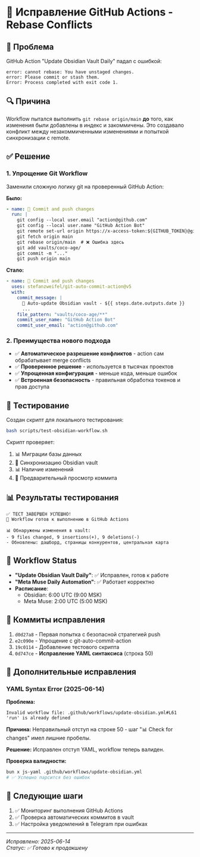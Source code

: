# 🔧 Исправление GitHub Actions - Rebase Conflicts

## 🚨 Проблема

GitHub Action "Update Obsidian Vault Daily" падал с ошибкой:

```
error: cannot rebase: You have unstaged changes.
error: Please commit or stash them.
Error: Process completed with exit code 1.
```

## 🔍 Причина

Workflow пытался выполнить `git rebase origin/main` **до** того, как изменения были добавлены в индекс и закоммичены. Это создавало конфликт между незакоммиченными изменениями и попыткой синхронизации с remote.

## ✅ Решение

### 1. Упрощение Git Workflow

Заменили сложную логику git на проверенный GitHub Action:

**Было:**

```yaml
- name: 💾 Commit and push changes
  run: |
    git config --local user.email "action@github.com"
    git config --local user.name "GitHub Action Bot"
    git remote set-url origin https://x-access-token:${GITHUB_TOKEN}@github.com/${{ github.repository }}.git
    git fetch origin main
    git rebase origin/main  # ❌ Ошибка здесь
    git add vaults/coco-age/
    git commit -m "..."
    git push origin main
```

**Стало:**

```yaml
- name: 💾 Commit and push changes
  uses: stefanzweifel/git-auto-commit-action@v5
  with:
    commit_message: |
      🔄 Auto-update Obsidian vault - ${{ steps.date.outputs.date }}
      ...
    file_pattern: "vaults/coco-age/**"
    commit_user_name: "GitHub Action Bot"
    commit_user_email: "action@github.com"
```

### 2. Преимущества нового подхода

- ✅ **Автоматическое разрешение конфликтов** - action сам обрабатывает merge conflicts
- ✅ **Проверенное решение** - используется в тысячах проектов
- ✅ **Упрощенная конфигурация** - меньше кода, меньше ошибок
- ✅ **Встроенная безопасность** - правильная обработка токенов и прав доступа

## 🧪 Тестирование

Создан скрипт для локального тестирования:

```bash
bash scripts/test-obsidian-workflow.sh
```

Скрипт проверяет:

1. 📊 Миграции базы данных
2. 🔄 Синхронизацию Obsidian vault
3. 📊 Наличие изменений
4. 💾 Предварительный просмотр коммита

## 📊 Результаты тестирования

```
✅ ТЕСТ ЗАВЕРШЕН УСПЕШНО!
🎯 Workflow готов к выполнению в GitHub Actions

📊 Обнаружены изменения в vault:
- 9 files changed, 9 insertions(+), 9 deletions(-)
- Обновлены: дашборд, страницы конкурентов, центральная карта
```

## 🔄 Workflow Status

- **"Update Obsidian Vault Daily"**: ✅ Исправлен, готов к работе
- **"Meta Muse Daily Automation"**: ✅ Работает корректно
- **Расписание**:
  - Obsidian: 6:00 UTC (9:00 MSK)
  - Meta Muse: 2:00 UTC (5:00 MSK)

## 📝 Коммиты исправления

1. `d0d27a8` - Первая попытка с безопасной стратегией push
2. `e2c090e` - Упрощение с git-auto-commit-action
3. `19c0114` - Добавление тестового скрипта
4. `0d747ce` - **Исправление YAML синтаксиса** (строка 50)

## 🔧 Дополнительные исправления

### YAML Syntax Error (2025-06-14)

**Проблема:**

```
Invalid workflow file: .github/workflows/update-obsidian.yml#L61
'run' is already defined
```

**Причина:** Неправильный отступ на строке 50 - шаг "📊 Check for changes" имел лишние пробелы.

**Решение:** Исправлен отступ YAML, workflow теперь валиден.

**Проверка валидности:**

```bash
bun x js-yaml .github/workflows/update-obsidian.yml
# ✅ Успешно парсится без ошибок
```

## 🎯 Следующие шаги

1. ✅ Мониторинг выполнения GitHub Actions
2. ✅ Проверка автоматических коммитов в vault
3. ✅ Настройка уведомлений в Telegram при ошибках

---

_Исправлено: 2025-06-14_  
_Статус: ✅ Готово к продакшену_
